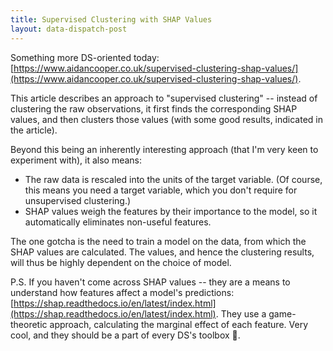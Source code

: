 ```yaml
---
title: Supervised Clustering with SHAP Values
layout: data-dispatch-post
---
```


Something more DS-oriented today: [https://www.aidancooper.co.uk/supervised-clustering-shap-values/](https://www.aidancooper.co.uk/supervised-clustering-shap-values/).

This article describes an approach to "supervised clustering" -- instead of clustering the raw observations, it first
finds the corresponding SHAP values, and then clusters those values (with some good results, indicated in the article).

Beyond this being an inherently interesting approach (that I'm very keen to experiment with), it also means:

- The raw data is rescaled into the units of the target variable. (Of course, this means you need a target variable,
  which you don't require for unsupervised clustering.)
- SHAP values weigh the features by their importance to the model, so it automatically eliminates non-useful features.

The one gotcha is the need to train a model on the data, from which the SHAP values are calculated. The values, and
hence the clustering results, will thus be highly dependent on the choice of model.

P.S. If you haven't come across SHAP values -- they are a means to understand how features affect a model's
predictions: [https://shap.readthedocs.io/en/latest/index.html](https://shap.readthedocs.io/en/latest/index.html). They
use a game-theoretic approach, calculating the marginal effect of each feature. Very cool, and they should be a part of
every DS's toolbox 🧰.
